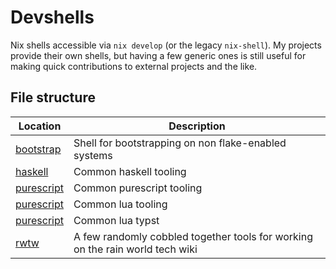 # Devshells

Nix shells accessible via `nix develop` (or the legacy `nix-shell`). My projects provide their own shells, but having a few generic ones is still useful for making quick contributions to external projects and the like.

## File structure

| Location                       | Description                                                                   |
| ------------------------------ | ----------------------------------------------------------------------------- |
| [bootstrap](./bootstrap)       | Shell for bootstrapping on non flake-enabled systems                          |
| [haskell](./haskell.nix)       | Common haskell tooling                                                        |
| [purescript](./purescript.nix) | Common purescript tooling                                                     |
| [purescript](./lua.nix)        | Common lua tooling                                                            |
| [purescript](./typst.nix)      | Common lua typst                                                              |
| [rwtw](./rwtw.nix)             | A few randomly cobbled together tools for working on the rain world tech wiki |
